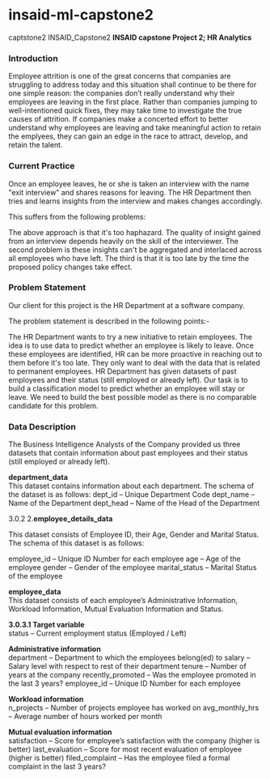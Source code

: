 # insaid-ml-capstone2
captstone2
INSAID_Capstone2
**INSAID capstone Project 2; HR Analytics**

### Introduction

Employee attrition is one of the great concerns that companies are struggling to address today and this situation shall continue to be there for one simple reason: the companies don’t really understand why their employees are leaving in the first place. Rather than companies jumping to well-intentioned quick fixes, they may take time to investigate the true causes of attrition. If companies make a concerted effort to better understand why employees are leaving and take meaningful action to retain the emplyees, they can gain an edge in the race to attract, develop, and retain the talent.

### Current Practice
Once an employee leaves, he or she is taken an interview with the name "exit interview" and shares reasons for leaving. The HR Department then tries and learns insights from the interview and makes changes accordingly.

This suffers from the following problems:

The above approach is that it's too haphazard. The quality of insight gained from an interview depends heavily on the skill of the interviewer. The second problem is these insights can't be aggregated and interlaced across all employees who have left. The third is that it is too late by the time the proposed policy changes take effect.

### Problem Statement
Our client for this project is the HR Department at a software company.

The problem statement is described in the following points:-

The HR Department wants to try a new initiative to retain employees. The idea is to use data to predict whether an employee is likely to leave. Once these employees are identified, HR can be more proactive in reaching out to them before it's too late. They only want to deal with the data that is related to permanent employees. HR Department has given datasets of past employees and their status (still employed or already left). Our task is to build a classification model to predict whether an employee will stay or leave. We need to build the best possible model as there is no comparable candidate for this problem.

### Data Description
The Business Intelligence Analysts of the Company provided us three datasets that contain information about past employees and their status (still employed or already left).

**department_data**<br>
This dataset contains information about each department. The schema of the dataset is as follows:
dept_id    –   Unique Department Code 
dept_name  –   Name of the Department 
dept_head  –   Name of the Head of the Department 

3.0.2 2.**employee_details_data**

This dataset consists of Employee ID, their Age, Gender and Marital Status. The schema of this dataset is as follows:

employee_id    –   Unique ID Number for each employee
age            –   Age of the employee
gender         –   Gender of the employee
marital_status –  Marital Status of the employee

**employee_data**<br>
This dataset consists of each employee’s Administrative Information, Workload Information, Mutual Evaluation Information and Status. 

**3.0.3.1 Target variable**<br>
status – Current employment status (Employed / Left)

**Administrative information**<br>
department        – Department to which the employees belong(ed) to
salary            – Salary level with respect to rest of their department
tenure            – Number of years at the company
recently_promoted – Was the employee promoted in the last 3 years?
employee_id       – Unique ID Number for each employee

**Workload information**<br>
n_projects      – Number of projects employee has worked on
avg_monthly_hrs – Average number of hours worked per month

**Mutual evaluation information**<br>
satisfaction    – Score for employee’s satisfaction with the company (higher is better)
last_evaluation – Score for most recent evaluation of employee (higher is better)
filed_complaint – Has the employee filed a formal complaint in the last 3 years?
